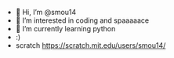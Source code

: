 - 👋 Hi, I’m @smou14
- 👀 I’m interested in coding and spaaaaace
- 🌱 I’m currently learning python
- :)
- scratch https://scratch.mit.edu/users/smou14/
